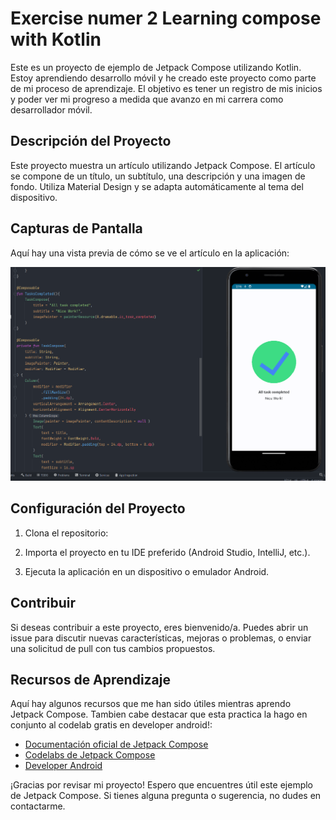 #  Exercise numer 2 Learning compose with Kotlin

Este es un proyecto de ejemplo de Jetpack Compose utilizando Kotlin. Estoy aprendiendo desarrollo móvil y he creado este proyecto como parte de mi proceso de aprendizaje. El objetivo es tener un registro de mis inicios y poder ver mi progreso a medida que avanzo en mi carrera como desarrollador móvil.

## Descripción del Proyecto

Este proyecto muestra un artículo utilizando Jetpack Compose. El artículo se compone de un título, un subtítulo, una descripción y una imagen de fondo. Utiliza Material Design y se adapta automáticamente al tema del dispositivo.

## Capturas de Pantalla

Aquí hay una vista previa de cómo se ve el artículo en la aplicación:

![Captura de Pantalla](captura.png)

## Configuración del Proyecto

1. Clona el repositorio:

2. Importa el proyecto en tu IDE preferido (Android Studio, IntelliJ, etc.).

3. Ejecuta la aplicación en un dispositivo o emulador Android.

## Contribuir

Si deseas contribuir a este proyecto, eres bienvenido/a. Puedes abrir un issue para discutir nuevas características, mejoras o problemas, o enviar una solicitud de pull con tus cambios propuestos.

## Recursos de Aprendizaje

Aquí hay algunos recursos que me han sido útiles mientras aprendo Jetpack Compose. Tambien cabe destacar que esta practica la hago en conjunto al codelab gratis en developer android!:

- [Documentación oficial de Jetpack Compose](https://developer.android.com/jetpack/compose)
- [Codelabs de Jetpack Compose](https://developer.android.com/courses/pathways/compose)
- [Developer Android](https://developer.android.com/?hl=es-419)

¡Gracias por revisar mi proyecto! Espero que encuentres útil este ejemplo de Jetpack Compose. Si tienes alguna pregunta o sugerencia, no dudes en contactarme.
